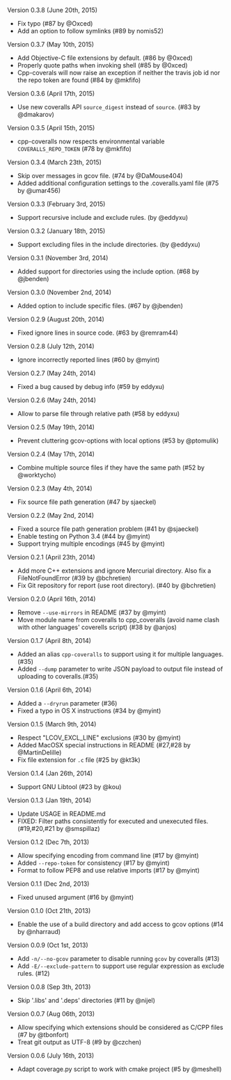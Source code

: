 Version 0.3.8 (June 20th, 2015)
  * Fix typo (#87 by @Oxced)
  * Add an option to follow symlinks (#89 by nomis52)

Version 0.3.7 (May 10th, 2015)
  * Add Objective-C file extensions by default. (#86 by @0xced)
  * Properly quote paths when invoking shell (#85 by @0xced)
  * Cpp-coverals will now raise an exception if neither the travis job id nor the repo token are found (#84 by @mkfifo)

Version 0.3.6 (April 17th, 2015)
  * Use new coveralls API `source_digest` instead of `source`. (#83 by @dmakarov)

Version 0.3.5 (April 15th, 2015)
  * cpp-coveralls now respects environmental variable `COVERALLS_REPO_TOKEN` (#78 by @mkfifo)

Version 0.3.4 (March 23th, 2015)
  * Skip over messages in gcov file. (#74 by @DaMouse404)
  * Added additional configuration settings to the .coveralls.yaml file (#75 by @umar456)

Version 0.3.3 (February 3rd, 2015)
  * Support recursive include and exclude rules. (by @eddyxu)

Version 0.3.2 (January 18th, 2015)
  * Support excluding files in the include directories. (by @eddyxu)

Version 0.3.1 (November 3rd, 2014)
  * Added support for directories using the include option. (#68 by @jbenden)

Version 0.3.0 (November 2nd, 2014)
  * Added option to include specific files. (#67 by @jbenden)

Version 0.2.9 (August 20th, 2014)
  * Fixed ignore lines in source code. (#63 by @remram44)

Version 0.2.8 (July 12th, 2014)
  * Ignore incorrectly reported lines (#60 by @myint)

Version 0.2.7 (May 24th, 2014)
  * Fixed a bug caused by debug info (#59 by eddyxu)

Version 0.2.6 (May 24th, 2014)
  * Allow to parse file through relative path (#58 by eddyxu)

Version 0.2.5 (May 19th, 2014)
  * Prevent cluttering gcov-options with local options (#53 by @ptomulik)

Version 0.2.4 (May 17th, 2014)
  * Combine multiple source files if they have the same path (#52 by @worktycho)

Version 0.2.3 (May 4th, 2014)
  * Fix source file path generation (#47 by sjaeckel)

Version 0.2.2 (May 2nd, 2014)
  * Fixed a source file path generation problem (#41 by @sjaeckel)
  * Enable testing on Python 3.4 (#44 by @myint)
  * Support trying multiple encodings (#45 by @myint)

Version 0.2.1 (April 23th, 2014)
  * Add more C++ extensions and ignore Mercurial directory. Also fix a FileNotFoundError (#39 by @bchretien)
  * Fix Git repository for report (use root directory). (#40 by @bchretien)

Version 0.2.0 (April 16th, 2014)
  * Remove `--use-mirrors` in README (#37 by @myint)
  * Move module name from coveralls to cpp_coveralls (avoid name clash with
	other languages' coverells script) (#38 by @anjos)

Version 0.1.7 (April 8th, 2014)
  * Added an alias `cpp-coveralls` to support using it for multiple languages. (#35)
  * Added `--dump` parameter to write JSON payload to output file instead of uploading to coveralls.(#35)

Version 0.1.6 (April 6th, 2014)
  * Added a `--dryrun` parameter (#36)
  * Fixed a typo in OS X instructions (#34 by @myint)

Version 0.1.5 (March 9th, 2014)
  * Respect "LCOV_EXCL_LINE" exclusions (#30 by @myint)
  * Added MacOSX special instructions in README (#27,#28 by @MartinDelille)
  * Fix file extension for `.c` file (#25 by @kt3k)

Version 0.1.4 (Jan 26th, 2014)
  * Support GNU Libtool (#23 by @kou)

Version 0.1.3 (Jan 19th, 2014)
  * Update USAGE in README.md
  * FIXED: Filter paths consistently for executed and unexecuted files. (#19,#20,#21 by @smspillaz)

Version 0.1.2 (Dec 7th, 2013)
  * Allow specifying encoding from command line (#17 by @myint)
  * Added `--repo-token` for consistency (#17 by @myint)
  * Format to follow PEP8 and use relative imports (#17 by @myint)

Version 0.1.1 (Dec 2nd, 2013)
  * Fixed unused argument (#16 by @myint)

Version 0.1.0 (Oct 21th, 2013)
  * Enable the use of a build directory and add access to gcov options (#14 by @nharraud)

Version 0.0.9 (Oct 1st, 2013)
  * Add `-n/--no-gcov` parameter to disable running `gcov` by coveralls (#13)
  * Add `-E/--exclude-pattern` to support use regular expression as exclude rules. (#12)

Version 0.0.8 (Sep 3th, 2013)
  * Skip '.libs' and '.deps' directories (#11 by @nijel)

Version 0.0.7 (Aug 06th, 2013)
  * Allow specifying which extensions should be considered as C/CPP files (#7 by @tbonfort)
  * Treat git output as UTF-8 (#9 by @czchen)

Version 0.0.6 (July 16th, 2013)
  * Adapt coverage.py script to work with cmake project (#5 by @meshell)
